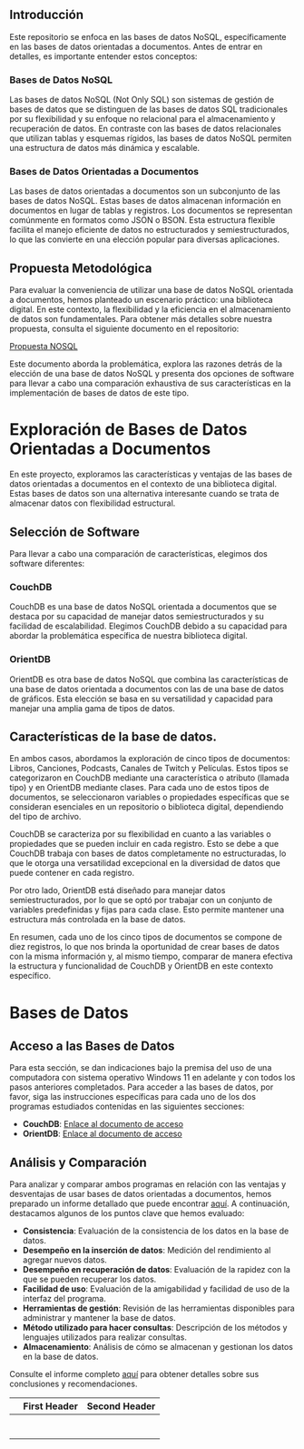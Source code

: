 
## Introducción

Este repositorio se enfoca en las bases de datos NoSQL, específicamente en las bases de datos orientadas a documentos. Antes de entrar en detalles, es importante entender estos conceptos:

### Bases de Datos NoSQL

Las bases de datos NoSQL (Not Only SQL) son sistemas de gestión de bases de datos que se distinguen de las bases de datos SQL tradicionales por su flexibilidad y su enfoque no relacional para el almacenamiento y recuperación de datos. En contraste con las bases de datos relacionales que utilizan tablas y esquemas rígidos, las bases de datos NoSQL permiten una estructura de datos más dinámica y escalable.

### Bases de Datos Orientadas a Documentos

Las bases de datos orientadas a documentos son un subconjunto de las bases de datos NoSQL. Estas bases de datos almacenan información en documentos en lugar de tablas y registros. Los documentos se representan comúnmente en formatos como JSON o BSON. Esta estructura flexible facilita el manejo eficiente de datos no estructurados y semiestructurados, lo que las convierte en una elección popular para diversas aplicaciones.

## Propuesta Metodológica

Para evaluar la conveniencia de utilizar una base de datos NoSQL orientada a documentos, hemos planteado un escenario práctico: una biblioteca digital. En este contexto, la flexibilidad y la eficiencia en el almacenamiento de datos son fundamentales. Para obtener más detalles sobre nuestra propuesta, consulta el siguiente documento en el repositorio:

[Propuesta NOSQL](PropuestaNOSQL.pdf)

Este documento aborda la problemática, explora las razones detrás de la elección de una base de datos NoSQL y presenta dos opciones de software para llevar a cabo una comparación exhaustiva de sus características en la implementación de bases de datos de este tipo.


# Exploración de Bases de Datos Orientadas a Documentos

En este proyecto, exploramos las características y ventajas de las bases de datos orientadas a documentos en el contexto de una biblioteca digital. Estas bases de datos son una alternativa interesante cuando se trata de almacenar datos con flexibilidad estructural.

## Selección de Software

Para llevar a cabo una comparación de características, elegimos dos software diferentes:

### CouchDB

CouchDB es una base de datos NoSQL orientada a documentos que se destaca por su capacidad de manejar datos semiestructurados y su facilidad de escalabilidad. Elegimos CouchDB debido a su capacidad para abordar la problemática específica de nuestra biblioteca digital.

### OrientDB

OrientDB es otra base de datos NoSQL que combina las características de una base de datos orientada a documentos con las de una base de datos de gráficos. Esta elección se basa en su versatilidad y capacidad para manejar una amplia gama de tipos de datos.

## Características de la base de datos.

En ambos casos, abordamos la exploración de cinco tipos de documentos: Libros, Canciones, Podcasts, Canales de Twitch y Películas. Estos tipos se categorizaron en CouchDB mediante una característica o atributo (llamada tipo) y en OrientDB mediante clases. Para cada uno de estos tipos de documentos, se seleccionaron variables o propiedades específicas que se consideran esenciales en un repositorio o biblioteca digital, dependiendo del tipo de archivo.

CouchDB se caracteriza por su flexibilidad en cuanto a las variables o propiedades que se pueden incluir en cada registro. Esto se debe a que CouchDB trabaja con bases de datos completamente no estructuradas, lo que le otorga una versatilidad excepcional en la diversidad de datos que puede contener en cada registro.

Por otro lado, OrientDB está diseñado para manejar datos semiestructurados, por lo que se optó por trabajar con un conjunto de variables predefinidas y fijas para cada clase. Esto permite mantener una estructura más controlada en la base de datos.

En resumen, cada uno de los cinco tipos de documentos se compone de diez registros, lo que nos brinda la oportunidad de crear bases de datos con la misma información y, al mismo tiempo, comparar de manera efectiva la estructura y funcionalidad de CouchDB y OrientDB en este contexto específico.
# Bases de Datos

## Acceso a las Bases de Datos

Para esta sección, se dan indicaciones bajo la premisa del  uso de una computadora con sistema operativo Windows 11 en adelante y con todos los pasos anteriores completados. Para acceder a las bases de datos, por favor, siga las instrucciones específicas para cada uno de los dos programas estudiados contenidas en las siguientes secciones:

- **CouchDB**: [Enlace al documento de acceso](CouchDB.md)
- **OrientDB**: [Enlace al documento de acceso](orient.md)

## Análisis y Comparación

Para analizar y comparar ambos programas en relación con las ventajas y desventajas de usar bases de datos orientadas a documentos, hemos preparado un informe detallado que puede encontrar [aquí](#enlace-a-documento-de-analisis). A continuación, destacamos algunos de los puntos clave que hemos evaluado:

- **Consistencia**: Evaluación de la consistencia de los datos en la base de datos.
- **Desempeño en la inserción de datos**: Medición del rendimiento al agregar nuevos datos.
- **Desempeño en recuperación de datos**: Evaluación de la rapidez con la que se pueden recuperar los datos.
- **Facilidad de uso**: Evaluación de la amigabilidad y facilidad de uso de la interfaz del programa.
- **Herramientas de gestión**: Revisión de las herramientas disponibles para administrar y mantener la base de datos.
- **Método utilizado para hacer consultas**: Descripción de los métodos y lenguajes utilizados para realizar consultas.
- **Almacenamiento**: Análisis de cómo se almacenan y gestionan los datos en la base de datos.

Consulte el informe completo [aquí](#enlace-a-documento-de-analisis) para obtener detalles sobre sus conclusiones y recomendaciones.

|                | First Header  | Second Header |
| -------------  | ------------- | ------------- |
|                |               |               |
|                |               |               |
|                |               |               |
|                |               |               |
|                |               |               |
|                |               |               |
|                |               |               |
